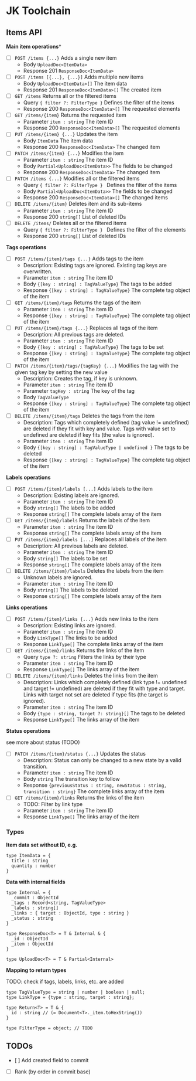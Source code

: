 # JK Toolchain

## Items API

**Main item operations**†

- [ ] `POST /items {...}` Adds a single new item
  - Body `UploadDoc<ItemData>`
  - Response 201 `ResponseDoc<ItemData>`
- [ ] `POST /items [{...}, {...}]` Adds multiple new items
  - Body `UploadDoc<ItemData>[]` The item data
  - Response 201 `ResponseDoc<ItemData>[]` The created item
- [ ] `GET /items` Returns all or the filtered items
  - Query `{ filter ?: FilterType }` Defines the filter of the items  
  - Response 200 `ResponseDoc<ItemData>[]` The requested elements
- [ ] `GET /items/{item}` Returns the requested item
  - Parameter `item : string` The item ID
  - Response 200 `ResponseDoc<ItemData>[]` The requested elements
- [ ] `PUT /items/{item} {...}` Updates the item
  - Body `ItemData` The item data 
  - Response 200 `ResponseDoc<ItemData>` The changed item
- [ ] `PATCH /items/{item} {...}` Modifies the item
  - Parameter `item : string` The item ID
  - Body `Partial<UploadDoc<ItemData>>` The fields to be changed
  - Response 200 `ResponseDoc<ItemData>` The changed item
- [ ] `PATCH /items {...}` Modifies all or the filtered items
  - Query `{ filter ?: FilterType } ` Defines the filter of the items  
  - Body `Partial<UploadDoc<ItemData>>` The fields to be changed
  - Response 200 `ResponseDoc<ItemData>[]` The changed items
- [ ] `DELETE /items/{item}` Deletes item and its sub-items
  - Parameter `item : string` The item ID
  - Response 200 `string[]` List of deleted IDs
- [ ] `DELETE /items/` Deletes all or the filtered items
  - Query `{ filter ?: FilterType } ` Defines the filter of the elements  
  - Response 200 `string[]` List of deleted IDs

**Tags operations**

- [ ] `POST /items/{item}/tags {...}` Adds tags to the item
  - Description: Existing tags are ignored. Existing tag keys are overwritten.
  - Parameter `item : string` The item ID
  - Body `{[key : string] : TagValueType}` The tags to be added
  - Response `{[key : string] : TagValueType}` The complete tag object of the item
- [ ] `GET /items/{item}/tags` Returns the tags of the item
  - Parameter `item : string` The item ID
  - Response `{[key : string] : TagValueType}` The complete tag object of the item
- [ ] `PUT /items/{item}/tags {...}` Replaces all tags of the item
  - Description: All previous tags are deleted.
  - Parameter `item : string` The item ID
  - Body `{[key : string] : TagValueType}` The tags to be set
  - Response `{[key : string] : TagValueType}` The complete tag object of the item
- [ ] `PATCH /items/{item}/tags/{tagKey} {...}` Modifies the tag with the given tag key by setting the new value
  - Description: Creates the tag, if key is unknown.
  - Parameter `item : string` The item ID
  - Parameter `tagKey : string` The key of the tag
  - Body `TagValueType`
  - Response `{[key : string] : TagValueType}` The complete tag object of the item
- [ ] `DELETE /items/{item}/tags` Deletes the tags from the item
  - Description: Tags which completely defined (tag value != undefined) are deleted if they fit with key and value. Tags with value set to undefined are deleted if key fits (the value is ignored).
  - Parameter `item : string` The item ID
  - Body `{[key : string] : TagValueType | undefined }` The tags to be deleted
  - Response `{[key : string] : TagValueType}` The complete tag object of the item

**Labels operations**

- [ ] `POST /items/{item}/labels [...]` Adds labels to the item
  - Description: Existing labels are ignored.
  - Parameter `item : string` The item ID
  - Body `string[]` The labels to be added
  - Response `string[]` The complete labels array of the item
- [ ] `GET /items/{item}/labels` Returns the labels of the item
  - Parameter `item : string` The item ID
  - Response `string[]` The complete labels array of the item
- [ ] `PUT /items/{item}/labels [...]` Replaces all labels of the item
  - Description: All previous labels are deleted.
  - Parameter `item : string` The item ID
  - Body `string[]` The labels to be set    
  - Response `string[]` The complete labels array of the item
- [ ] `DELETE /items/{item}/labels` Deletes the labels from the item
  - Unknown labels are ignored.
  - Parameter `item : string` The item ID
  - Body `string[]` The labels to be deleted
  - Response `string[]` The complete labels array of the item
     
**Links operations**

- [ ] `POST /items/{item}/links {...}` Adds new links to the item
  - Description: Existing links are ignored.
  - Parameter `item : string` The item ID
  - Body `LinkType[]` The links to be added
  - Response `LinkType[]` The complete links array of the item
- [ ] `GET /items/{item}/links` Returns the links of the item
  - Query `type ?: string` Filters the links by their type
  - Parameter `item : string` The item ID
  - Response `LinkType[]` The links array of the item
- [ ] `DELETE /items/{item}/links` Deletes the links from the item
  - Description: Links which completely defined (link type != undefined and target != undefined) are deleted if they fit with type and target. Links with target not set are deleted if type fits (the target is ignored).
  - Parameter `item : string` The item ID
  - Body `{type : string, target ?: string}[]` The tags to be deleted
  - Response `LinkType[]` The links array of the item
     
**Status operations**

see more about status (TODO)

- [ ] `PATCH /items/{item}/status {...}` Updates the status
  - Description: Status can only be changed to a new state by a valid transition.
  - Parameter `item : string` The item ID
  - Body `string` The transition key to follow
  - Response `{previousStatus : string, newStatus : string, transition : string}` The complete links array of the item
- [ ] `GET /items/{item}/links` Returns the links of the item
  - TODO: Filter by link type
  - Parameter `item : string` The item ID
  - Response `LinkType[]` The links array of the item


### Types

**Item data set without ID, e.g.**

    type ItemData = {
      title : string
      quantity : number
    }

**Data with internal fields**

    type Internal = {
      _commit : ObjectId
      _tags : Record<string, TagValueType>
      _labels : string[]
      _links : { target : ObjectId, type : string }
      _status : string 
    }

    type ResponseDoc<T> = T & Internal & {
      _id : ObjectId
      _item : ObjectId
    }

    type UploadDoc<T> = T & Partial<Internal>

**Mapping to return types**

TODO: check if tags, labels, links, etc. are added

    type TagValueType = string | number | boolean | null;
    type LinkType = {type : string, target : string};

    type Return<T> = T & {
      id : string // (= Document<T>._item.toHexString())
    }

    type FilterType = object; // TODO

## TODOs

- [ ] Add created field to commit
- [ ] Rank (by order in commit base)



